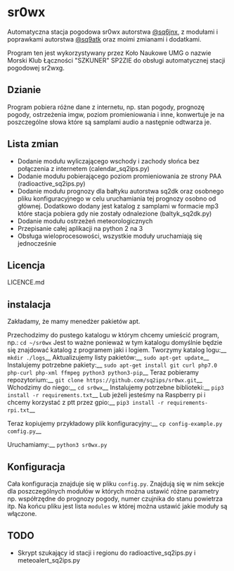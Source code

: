 # sr0wx
Automatyczna stacja pogodowa sr0wx autorstwa [@sq6jnx](https://github.com/sq6jnx/sr0wx.py), z modułami i poprawkami autorstwa [@sq9atk](https://github.com/sq9atk/sr0wx) oraz moimi zmianami i dodatkami.

Program ten jest wykorzystywany przez Koło Naukowe UMG o nazwie Morski Klub Łączności "SZKUNER" SP2ZIE do obsługi automatycznej stacji pogodowej sr2wxg.

## Dzianie
Program pobiera różne dane z internetu, np. stan pogody, prognozę pogody, ostrzeżenia imgw, poziom promieniowania i inne, konwertuje je na poszczególne słowa które są samplami audio a następnie odtwarza je.

## Lista zmian
- Dodanie modułu wyliczającego wschody i zachody słońca bez połączenia z internetem (calendar_sq2ips.py)
- Dodanie modułu pobierającego poziom promieniowania ze strony PAA (radioactive_sq2ips.py)
- Dodanie modułu prognozy dla bałtyku autorstwa sq2dk oraz osobnego pliku konfiguracyjnego w celu uruchamiania tej prognozy osobno od głównej. Dodatkowo dodany jest katalog z samplami w formacie mp3 które stacja pobiera gdy nie zostały odnalezione (baltyk_sq2dk.py)
- Dodanie modułu ostrzeżeń meteorologicznych
- Przepisanie całej aplikacji na python 2 na 3
- Obsługa wieloprocesowości, wszystkie moduły uruchamiają się jednocześnie

## Licencja
LICENCE.md

## instalacja
Zakładamy, że mamy menedżer pakietów apt.

Przechodzimy do pustego katalogu w którym chcemy umieścić program, np.:
`cd ~/sr0wx`
Jest to ważne ponieważ w tym katalogu domyślnie będzie się znajdować katalog z programem jaki i logiem.
Tworzymy katalog logu:__
`mkdir ./logs`__
Aktualizujemy listy pakietów:__
`sudo apt-get update`__
Instalujemy potrzebne pakiety:__
`sudo apt-get install git curl php7.0 php-curl php-xml ffmpeg python3 python3-pip`__
Teraz pobieramy repozytorium:__
`git clone https://github.com/sq2ips/sr0wx.git`__
Wchodzimy do niego:__
`cd sr0wx`__
Instalujemy potrzebne biblioteki:__
`pip3 install -r requirements.txt`__
Lub jeżeli jesteśmy na Raspberry pi i chcemy korzystać z ptt przez gpio:__
`pip3 install -r requirements-rpi.txt`__

Teraz kopiujemy przykładowy plik konfiguracyjny:__
`cp config-example.py comfig.py`__

Uruchamiamy:__
`python3 sr0wx.py`

## Konfiguracja

Cała konfiguracja znajduje się w pliku `config.py`.
Znajdują się w nim sekcje dla poszczególnych modułów w których można ustawić różne parametry np. współrzędne do prognozy pogody, numer czujnika do stanu powietrza itp.
Na końcu pliku jest lista `modules` w której można ustawić jakie moduły są włączone.

## TODO
- Skrypt szukający id stacji i regionu do radioactive_sq2ips.py i meteoalert_sq2ips.py


